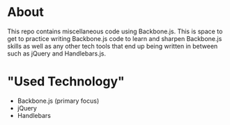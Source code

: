 # About

This repo contains miscellaneous code using Backbone.js. This is space to get to
practice writing Backbone.js code to learn and sharpen Backbone.js skills as
well as any other tech tools that end up being written in between such as jQuery
and Handlebars.js.

# "Used Technology"

* Backbone.js (primary focus)
* jQuery
* Handlebars
